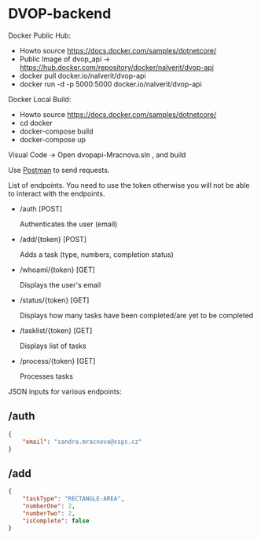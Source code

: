 # DVOP-backend
Docker Public Hub: 

  - Howto source https://docs.docker.com/samples/dotnetcore/
  - Public Image of dvop_api -> https://hub.docker.com/repository/docker/nalverit/dvop-api
  - docker pull docker.io/nalverit/dvop-api
  - docker run -d -p 5000:5000 docker.io/nalverit/dvop-api

Docker Local Build:
  - Howto source https://docs.docker.com/samples/dotnetcore/
  - cd docker
  - docker-compose build
  - docker-compose up

Visual Code -> Open dvopapi-Mracnova.sln , and build

Use [Postman](https://www.postman.com/downloads/) to send requests.

List of endpoints.
You need to use the token otherwise you will not be able to interact with the endpoints.
* /auth   [POST]

    Authenticates the user (email)
* /add/{token} [POST]
   
   Adds a task (type, numbers, completion status)
* /whoami/{token}  [GET]
   
   Displays the user's email
* /status/{token}  [GET]
   
   Displays how many tasks have been completed/are yet to be completed
* /tasklist/{token}  [GET]
   
   Displays list of tasks
* /process/{token} [GET]
 
   Processes tasks




JSON inputs for various endpoints:

## /auth
```json
{
    "email": "sandra.mracnova@ssps.cz"
}
```
## /add
```json
{
    "taskType": "RECTANGLE-AREA",
    "numberOne": 2,
    "numberTwo": 2,
    "isComplete": false
}
```
